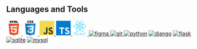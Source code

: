 # 

## Languages and Tools

<a href="https://www.w3.org/html/" target="_blank" rel="noreferrer"> <img src="https://raw.githubusercontent.com/devicons/devicon/master/icons/html5/html5-original-wordmark.svg" alt="html5" width="40" height="40"/> </a><a href="https://www.w3schools.com/css/" target="_blank" rel="noreferrer"> <img src="https://raw.githubusercontent.com/devicons/devicon/master/icons/css3/css3-original-wordmark.svg" alt="css3" width="40" height="40"/> </a>
<a href="https://developer.mozilla.org/en-US/docs/Web/JavaScript" target="_blank" rel="noreferrer"> <img src="https://raw.githubusercontent.com/devicons/devicon/master/icons/javascript/javascript-original.svg" alt="javascript" width="40" height="40"/> </a>
<a href="https://www.typescriptlang.org/" target="_blank" rel="noreferrer"> <img src="https://raw.githubusercontent.com/devicons/devicon/master/icons/typescript/typescript-original.svg" alt="typescript" width="40" height="40"/> </a>
<a href="https://reactjs.org/" target="_blank" rel="noreferrer"> <img src="https://raw.githubusercontent.com/devicons/devicon/master/icons/react/react-original-wordmark.svg" alt="react" width="40" height="40"/> </a>
<a href="https://www.figma.com/" target="_blank" rel="noreferrer"> <img src="https://www.vectorlogo.zone/logos/figma/figma-icon.svg" alt="figma" width="40" height="40"/> </a>
<a href="https://git-scm.com/" target="_blank" rel="noreferrer"> <img src="https://www.vectorlogo.zone/logos/git-scm/git-scm-icon.svg" alt="git" width="40" height="40"/> </a>
<a href="https://www.python.org/" target="_blank" rel="noreferrer" ><img src="https://www.vectorlogo.zone/logos/python/python-icon.svg" alt="python" width="40" height="40"/></a>
<a href="https://www.djangoproject.com/" target="_blank" rel="noreferrer" ><img src="https://www.vectorlogo.zone/logos/djangoproject/djangoproject-icon.svg" alt="django" width="40" height="40"/></a>
<a href="https://flask.palletsprojects.com/" target="_blank" rel="noreferrer" ><img src="https://www.vectorlogo.zone/logos/pocoo_flask/pocoo_flask-icon.svg" alt="flask" width="40" height="40"/></a>
<a href="https://www.sqlite.org/" target="_blank" rel="noreferrer" ><img src="https://www.vectorlogo.zone/logos/sqlite/sqlite-icon.svg" alt="sqlite" width="40" height="40"/></a>
<a href="https://www.mysql.com/" target="_blank" rel="noreferrer" ><img src="https://www.vectorlogo.zone/logos/mysql/mysql-icon.svg" alt="mysql" width="40" height="40"/></a>
